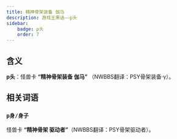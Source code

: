 ```yaml
---
title: 精神骨架装备 伽马
description: 游戏王黑话——p头
sidebar:
    badge: p头
    order: 7
---
```


## 含义

**p头**：怪兽卡 **“精神骨架装备 伽马”** （NWBBS翻译：PSY骨架装备·γ）。

## 相关词语

### `p身/身子`  

怪兽卡 **“精神骨架 驱动者”**（NWBBS翻译：PSY骨架驱动者）。
